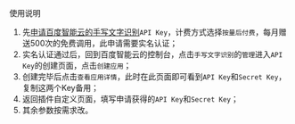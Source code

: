 使用说明

1. 先[申请百度智能云的手写文字识别](https://console.bce.baidu.com/ai/?_=1728621005908#/ai/ocr/overview/index)`API Key`，计费方式选择`按量后付费`，每月赠送500次的免费调用，此申请需要实名认证；
2. 实名认证通过后，回到百度智能云的控制台，点击`手写文字识别`的`管理`进入`API Key`的创建页面，点击`创建应用`；
3. 创建完毕后点击`查看应用详情`，此时在此页面即可看到`API Key`和`Secret Key`，复制这两个Key备用；
4. 返回插件自定义页面，填写申请获得的`API Key`和`Secret Key`；
5. 其余参数按需求改。